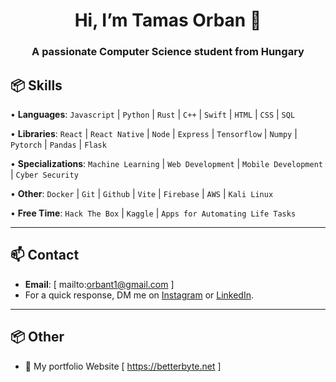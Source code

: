 <h1 align="center">Hi, I’m Tamas Orban 👋</h1>
<h3 align="center">A passionate Computer Science student from Hungary

## 📦 Skills
  
• **Languages**: `Javascript` | `Python` | `Rust` | `C++` | `Swift` | `HTML` | `CSS` | `SQL`

• **Libraries**: `React` | `React Native` | `Node` | `Express` | `Tensorflow` | `Numpy` | `Pytorch` | `Pandas` | `Flask`

• **Specializations**: `Machine Learning` | `Web Development` | `Mobile Development` | `Cyber Security` 

• **Other**: `Docker` | `Git` | `Github` | `Vite` | `Firebase` | `AWS` | `Kali Linux`

• **Free Time**: `Hack The Box` | `Kaggle` | `Apps for Automating Life Tasks`

---

## 📫 Contact
- **Email**: [ mailto:orbant1@gmail.com ]
- For a quick response, DM me on [Instagram](https://www.instagram.com/mirayatech/) or [LinkedIn](https://www.linkedin.com/in/mirayaabrodi/). 
  
---

## 📦 Other
- 📝 My portfolio Website [ https://betterbyte.net ]





